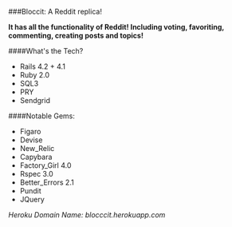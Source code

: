 ###Bloccit: A Reddit replica!

**It has all the functionality of Reddit! Including voting, favoriting, commenting, creating posts and topics!**

####What's the Tech?
* Rails 4.2 + 4.1
* Ruby 2.0
* SQL3
* PRY
* Sendgrid

####Notable Gems:
* Figaro
* Devise
* New_Relic
* Capybara
* Factory_Girl 4.0
* Rspec 3.0
* Better_Errors 2.1
* Pundit
* JQuery


_Heroku Domain Name: blocccit.herokuapp.com_
